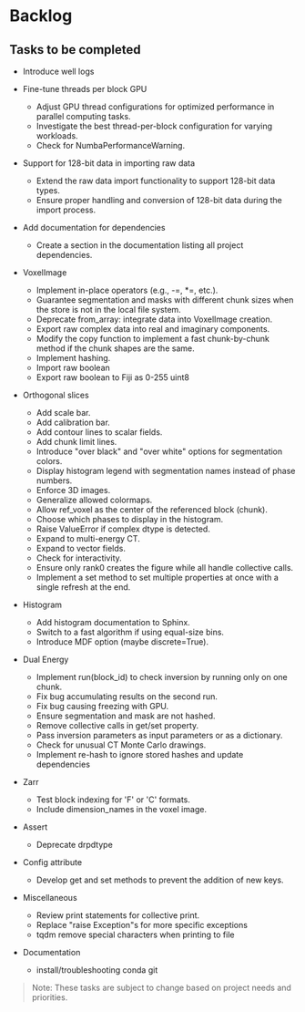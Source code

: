 # Backlog

## Tasks to be completed

- Introduce well logs

- Fine-tune threads per block GPU
  - Adjust GPU thread configurations for optimized performance in parallel computing tasks.
  - Investigate the best thread-per-block configuration for varying workloads.
  - Check for NumbaPerformanceWarning.

- Support for 128-bit data in importing raw data
  - Extend the raw data import functionality to support 128-bit data types.
  - Ensure proper handling and conversion of 128-bit data during the import process.

- Add documentation for dependencies
  - Create a section in the documentation listing all project dependencies.

- VoxelImage
  - Implement in-place operators (e.g., -=, *=, etc.).
  - Guarantee segmentation and masks with different chunk sizes when the store is not in the local file system.
  - Deprecate from_array: integrate data into VoxelImage creation.
  - Export raw complex data into real and imaginary components.
  - Modify the copy function to implement a fast chunk-by-chunk method if the chunk shapes are the same.
  - Implement hashing.
  - Import raw boolean
  - Export raw boolean to Fiji as 0-255 uint8

- Orthogonal slices
  - Add scale bar.
  - Add calibration bar.
  - Add contour lines to scalar fields.
  - Add chunk limit lines.
  - Introduce "over black" and "over white" options for segmentation colors.
  - Display histogram legend with segmentation names instead of phase numbers.
  - Enforce 3D images.
  - Generalize allowed colormaps.
  - Allow ref_voxel as the center of the referenced block (chunk).
  - Choose which phases to display in the histogram.
  - Raise ValueError if complex dtype is detected.
  - Expand to multi-energy CT.
  - Expand to vector fields.
  - Check for interactivity.
  - Ensure only rank0 creates the figure while all handle collective calls.
  - Implement a set method to set multiple properties at once with a single refresh at the end.

- Histogram
  - Add histogram documentation to Sphinx.
  - Switch to a fast algorithm if using equal-size bins.
  - Introduce MDF option (maybe discrete=True).

- Dual Energy
  - Implement run(block_id) to check inversion by running only on one chunk.
  - Fix bug accumulating results on the second run.
  - Fix bug causing freezing with GPU.
  - Ensure segmentation and mask are not hashed.
  - Remove collective calls in get/set property.
  - Pass inversion parameters as input parameters or as a dictionary.
  - Check for unusual CT Monte Carlo drawings.
  - Implement re-hash to ignore stored hashes and update dependencies

- Zarr
  - Test block indexing for 'F' or 'C' formats.
  - Include dimension_names in the voxel image.

- Assert
  - Deprecate drpdtype

- Config attribute
  - Develop get and set methods to prevent the addition of new keys.

- Miscellaneous
  - Review print statements for collective print.
  - Replace "raise Exception"s for more specific exceptions
  - tqdm remove special characters when printing to file

- Documentation
  - install/troubleshooting  conda git

> Note: These tasks are subject to change based on project needs and priorities.
